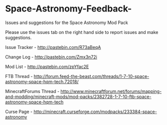 # Space-Astronomy-Feedback-
Issues and suggestions for the Space Astronomy Mod Pack

Please use the issues tab on the right hand side to report issues and make suggestions.

Issue Tracker - http://pastebin.com/R73aBeqA

Change Log - http://pastebin.com/Zmx3n72i

Mod List - http://pastebin.com/zpYfac2E

FTB Thread - http://forum.feed-the-beast.com/threads/1-7-10-space-astronomy-space-hqm-tech.72018/

MinecraftForums Thread - http://www.minecraftforum.net/forums/mapping-and-modding/minecraft-mods/mod-packs/2382728-1-7-10-ftb-space-astronomy-space-hqm-tech

Curse Page - http://minecraft.curseforge.com/modpacks/233384-space-astronomy
